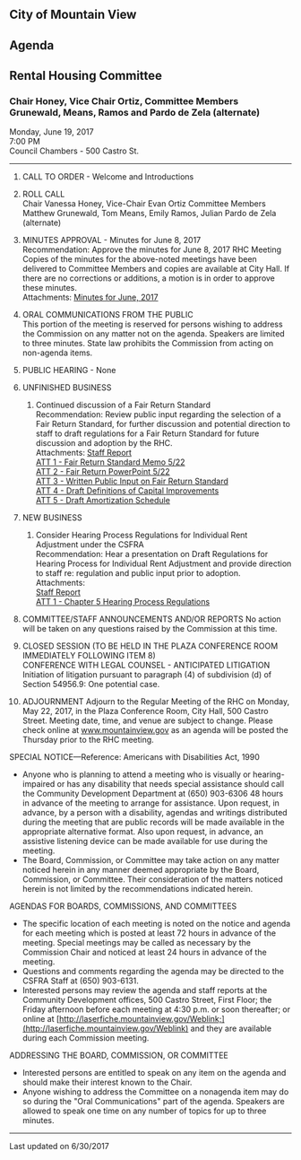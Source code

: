 ## City of Mountain View
## Agenda
## Rental Housing Committee

### Chair Honey, Vice Chair Ortiz, Committee Members Grunewald, Means, Ramos and Pardo de Zela (alternate)

Monday, June 19, 2017  
7:00 PM  
Council Chambers - 500 Castro St.  

***

1. CALL TO ORDER - Welcome and Introductions  

2.  ROLL CALL  
Chair Vanessa Honey, Vice-Chair Evan Ortiz Committee Members Matthew Grunewald, Tom Means, Emily Ramos, Julian Pardo de Zela (alternate)  

3. MINUTES APPROVAL - Minutes for June 8, 2017  
Recommendation: Approve the minutes for June 8, 2017 RHC Meeting  
Copies of the minutes for the above-noted meetings have been delivered to Committee Members and copies are available at City Hall.  If there are no corrections or additions, a motion is in order to approve these minutes.  
Attachments: [Minutes for June, 2017](../minutes/06082017)

4. ORAL COMMUNICATIONS FROM THE PUBLIC  
This portion of the meeting is reserved for persons wishing to address the Commission on any matter not on the agenda.  Speakers are limited to three minutes.  State law prohibits the Commission from acting on non-agenda items.

5. PUBLIC HEARING - None

6. UNFINISHED BUSINESS  
    1. Continued discussion of a Fair Return Standard  
	Recommendation: Review public input regarding the selection of a Fair Return Standard, for further discussion and potential direction to staff to draft regulations for a Fair Return Standard for future discussion and adoption by the RHC.  
	Attachments: [Staff Report](../memo/013)  
	[ATT 1 - Fair Return Standard Memo 5/22](../memo/009)  
	[ATT 2 - Fair Return PowerPoint 5/22](../att/011.pdf)  
	[ATT 3 - Written Public Input on Fair Return Standard](../att/012.pdf)  
	[ATT 4 - Draft Definitions of Capital Improvements](../att/013)  
	[ATT 5 - Draft Amortization Schedule](../att/014)  

7.  NEW BUSINESS  
      1. Consider Hearing Process Regulations for Individual Rent Adjustment under the CSFRA  
	  Recommendation: Hear a presentation on Draft Regulations for Hearing Process for Individual Rent Adjustment and provide direction to staff re: regulation and public input prior to adoption.  
	  Attachments:  
	  [Staff Report](../memo/014)  
	  [ATT 1 - Chapter 5 Hearing Process Regulations](../att/015) 

8. COMMITTEE/STAFF ANNOUNCEMENTS AND/OR REPORTS
No action will be taken on any questions raised by the Commission at this time.  

9.  CLOSED SESSION (TO BE HELD IN THE PLAZA CONFERENCE ROOM IMMEDIATELY FOLLOWING ITEM 8)  
CONFERENCE WITH LEGAL COUNSEL - ANTICIPATED LITIGATION 
Initiation of litigation pursuant to paragraph (4) of subdivision (d) of Section 54956.9: One potential case.

10. ADJOURNMENT
Adjourn to the Regular Meeting of the RHC on Monday, May 22, 2017, in the Plaza Conference Room, City Hall, 500 Castro Street.  Meeting date, time, and venue are subject to change.  Please check online at www.mountainview.gov as an agenda will be posted the Thursday prior to the RHC meeting.

SPECIAL NOTICE—Reference:  Americans with Disabilities Act, 1990
- Anyone   who   is   planning   to   attend   a   meeting   who   is   visually   or   hearing-impaired   or   has   any   disability   that   needs   special assistance   should   call   the   Community   Development   Department   at   (650)   903-6306 48 hours   in   advance   of   the   meeting   to arrange  for  assistance.    Upon  request,  in  advance,  by  a  person  with  a  disability,  agendas  and  writings  distributed  during  the meeting  that  are  public  records  will  be  made  available  in  the  appropriate  alternative  format.    Also  upon  request,  in  advance, an assistive listening device can be made available for use during the meeting.
- The   Board,   Commission,   or   Committee   may   take   action   on   any   matter   noticed   herein   in   any   manner   deemed   appropriate by   the   Board,   Commission,   or   Committee.      Their   consideration   of   the   matters   noticed   herein   is   not   limited   by   the recommendations indicated herein.

AGENDAS FOR BOARDS, COMMISSIONS, AND COMMITTEES
- The  specific  location  of  each  meeting  is  noted  on  the  notice  and  agenda  for  each  meeting  which  is  posted  at  least  72 hours in  advance  of  the  meeting.    Special  meetings  may  be  called  as  necessary  by  the  Commission  Chair  and  noticed  at  least  24 hours in advance of the meeting.
- Questions and comments regarding the agenda may be directed to the CSFRA Staff at (650) 903-6131.
- Interested   persons   may   review   the   agenda   and   staff   reports   at   the   Community   Development   offices,   500 Castro   Street, First Floor; the Friday afternoon before each meeting at 4:30 p.m. or soon thereafter; or online at [http://laserfiche.mountainview.gov/Weblink;](http://laserfiche.mountainview.gov/Weblink) and they are available during each Commission meeting.

ADDRESSING THE BOARD, COMMISSION, OR COMMITTEE
- Interested persons are entitled to speak on any item on the agenda and should make their interest known to the Chair.
-  Anyone  wishing  to  address  the  Committee  on  a  nonagenda  item  may  do  so  during  the  "Oral  Communications"  part  of  the agenda.  Speakers are allowed to speak one time on any number of topics for up to three minutes.

***
Last updated on 6/30/2017  